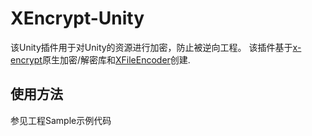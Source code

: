 # XEncrypt-Unity
该Unity插件用于对Unity的资源进行加密，防止被逆向工程。
该插件基于[x-encrypt](https://github.com/Y-way/x-encrypt)原生加密/解密库和[XFileEncoder](https://github.com/Y-way/x-encrypt/tree/main/C%23)创建.

## 使用方法
参见工程Sample示例代码
